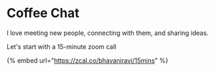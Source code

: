 # Coffee Chat

I love meeting new people, connecting with them, and sharing ideas.&#x20;

Let's start with a 15-minute zoom call&#x20;

{% embed url="https://zcal.co/bhavaniravi/15mins" %}

